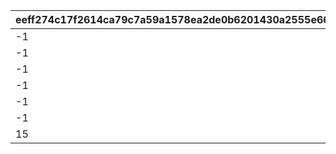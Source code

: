 |eeff274c17f2614ca79c7a59a1578ea2de0b6201430a2555e666b5f140f8f614|e3a21ef23dc58a7e56a28bb96beee79b58640bb47701e18bb5de12f1cf2440ef|8f6650145c6d8d025cd865030f73f4b5ad6bcbe4a1a3def9b0c24e0110e732f7|d210d835f1345d49991244ce506857c22661fd63a9ddbc568c97fc4600d1e785|347c84d6f7f676ff3b7714f3b66d536d8732781e7a21df0bc021690e1e0f24e2|29886cc937731d25382e6bc6db143b4fb43d265b8f74b3c3bee3220d3df37248|deb5a2a4f8cc5d4357fa14a1608f209f52b6fb23ede4f1795cca8728204c6939|31db78c934bd3ccebe20fc5f0f7bb53e674197997f6e86888231333e9a048533|f40d9a67c89874593ec7f300399136b6b7894e25a084ca7a6ac824d5fa2e5ac3|08082841803fb83c1e55c4676776f5484f1334e8ac5da1fc208a6d9ddd5ab422|8119ace4931d0ce282188521f59bdd73dd72e83bfea3bf093a0fc27fd3ab7e12|cb41cc1cd97b547144190133236d429b7c4059eb6852f1cf0d03a21e90ebd745|ad4a5ea332d7eb4dfce62e821ee94ca894adad2718047bfd9006076ae4b7aaea|b1103ee3c4a4f86568b108ab1572f9818d53988d79917a37586977b671be8734|e664fc64192be10a0c97cfe46ef7d6eef6eb2342d923298ac0b7a5994ef33293|
| --- | --- | --- | --- | --- | --- | --- | --- | --- | --- | --- | --- | --- | --- | --- |
|-1|8|2023/09/15 14:59:59|-1|bgm_MC043|16|bgm_MC043|2023/06/30 12:00:00|2023/09/22 14:59:59|1|-1|96001|10010001|100|1|
|-1|8|2023/12/15 14:59:59|-1|bgm_MC043|16|bgm_MC043|2023/09/15 15:00:00|2023/12/22 14:59:59|1|-1|96002|10020001|100|2|
|-1|8|2024/03/15 14:59:59|-1|bgm_MC103|16|bgm_MC103|2023/12/15 15:00:00|2024/03/22 14:59:59|2|-1|96003|10030001|100|3|
|-1|8|2024/06/15 14:59:59|-1|bgm_MC103|16|bgm_MC103|2024/03/15 15:00:00|2024/06/22 14:59:59|2|-1|96004|10040363|100|4|
|-1|10|2024/09/15 14:59:59|-1|bgm_MC103|16|bgm_MC103|2024/06/15 15:00:00|2024/09/22 14:59:59|2|-1|96005|10050001|500|5|
|-1|10|2024/12/15 14:59:59|-1|bgm_MC103|16|bgm_MC103|2024/09/15 15:00:00|2024/12/22 14:59:59|2|-1|96006|10060001|500|6|
|15|10|2025/03/15 14:59:59|5|bgm_MC211|16|bgm_MC211|2024/12/15 15:00:00|2025/03/22 14:59:59|3|15|96007|10070363|1000|7|